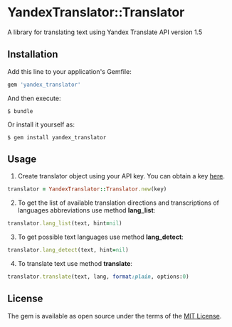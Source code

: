 # YandexTranslator::Translator

A library for translating text using Yandex Translate API version 1.5 

## Installation

Add this line to your application's Gemfile:

```ruby
gem 'yandex_translator'
```

And then execute:

    $ bundle

Or install it yourself as:

    $ gem install yandex_translator

## Usage

1. Create translator object using your API key. You can obtain a key [here](https://tech.yandex.ru/keys/get/?service=trnsl).

```ruby
translator = YandexTranslator::Translator.new(key)
```

2. To get the list of available translation directions and transcriptions of languages abbreviations use method **lang_list**:

```ruby
translator.lang_list(text, hint=nil)
```

3. To get possible text languages use method **lang_detect**:

```ruby
translator.lang_detect(text, hint=nil)
```

4. To translate text use method **translate**:

```ruby
translator.translate(text, lang, format:plain, options:0)
```

## License

The gem is available as open source under the terms of the [MIT License](http://opensource.org/licenses/MIT).


